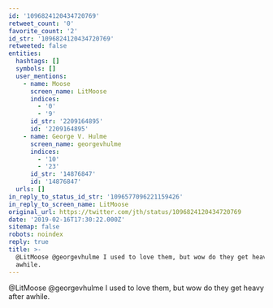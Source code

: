 ```yaml
---
id: '1096824120434720769'
retweet_count: '0'
favorite_count: '2'
id_str: '1096824120434720769'
retweeted: false
entities:
  hashtags: []
  symbols: []
  user_mentions:
    - name: Moose
      screen_name: LitMoose
      indices:
        - '0'
        - '9'
      id_str: '2209164895'
      id: '2209164895'
    - name: George V. Hulme
      screen_name: georgevhulme
      indices:
        - '10'
        - '23'
      id_str: '14876847'
      id: '14876847'
  urls: []
in_reply_to_status_id_str: '1096577096221159426'
in_reply_to_screen_name: LitMoose
original_url: https://twitter.com/jth/status/1096824120434720769
date: '2019-02-16T17:30:22.000Z'
sitemap: false
robots: noindex
reply: true
title: >-
  @LitMoose @georgevhulme I used to love them, but wow do they get heavy after
  awhile.
---
```


@LitMoose @georgevhulme I used to love them, but wow do they get heavy after awhile.